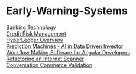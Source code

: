 # Early-Warning-Systems
[Banking Technology](https://www.financialexpress.com/industry/banking-finance/digital-transformation-re-imagining-banking-experience-via-ibank/1529884/)
<br>
[Credit Risk Management](https://www.bctdigital.ai/rt360-credit-risk-suite/)
<br>
[HyperLedger Overview](https://blog.bahwancybertek.com/an-introduction-to-blockchain-with-hyperledger/)
<br>
[Prediction Machines - AI in Data Driven Investor](https://medium.datadriveninvestor.com/prediction-machines-a-summary-278d3fdf94f1)
<br>
[Workflow Making Software for Angular Developers](https://medium.com/@ramkumariyer/workflow-making-software-in-javascript-html5-for-angular-developers-cbf87b2a0538)
<br>
[Refactoring an Internet Scanner](https://medium.com/@ramkumariyer/refactoring-an-internet-scanner-crawler-application-the-journey-dbc66d64e751)
<br>
[Conversation Commerce Validation](https://chatbotslife.com/visualization-configuration-and-automated-testing-of-a-natural-language-processing-application-81fedd933412?gi=af9a2ca95fb6)

